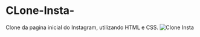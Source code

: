# CLone-Insta-
Clone da pagina inicial do Instagram, utilizando HTML e CSS.
![Clone Insta](https://user-images.githubusercontent.com/103508836/171687972-a0c32a7a-5ede-4b75-aed9-202ce8348539.png)
